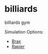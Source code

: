 # billiards
billiards gym

Simulation Options:
  - [Brax](https://arxiv.org/abs/2106.13281)
  - [Rapier](https://rapier.rs/)
